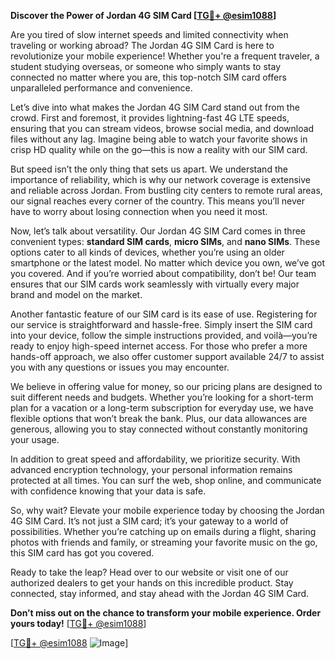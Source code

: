 **Discover the Power of Jordan 4G SIM Card [[TG💪+ @esim1088](https://t.me/s/esim1088)]**

Are you tired of slow internet speeds and limited connectivity when traveling or working abroad? The Jordan 4G SIM Card is here to revolutionize your mobile experience! Whether you're a frequent traveler, a student studying overseas, or someone who simply wants to stay connected no matter where you are, this top-notch SIM card offers unparalleled performance and convenience.

Let’s dive into what makes the Jordan 4G SIM Card stand out from the crowd. First and foremost, it provides lightning-fast 4G LTE speeds, ensuring that you can stream videos, browse social media, and download files without any lag. Imagine being able to watch your favorite shows in crisp HD quality while on the go—this is now a reality with our SIM card. 

But speed isn’t the only thing that sets us apart. We understand the importance of reliability, which is why our network coverage is extensive and reliable across Jordan. From bustling city centers to remote rural areas, our signal reaches every corner of the country. This means you’ll never have to worry about losing connection when you need it most.

Now, let’s talk about versatility. Our Jordan 4G SIM Card comes in three convenient types: **standard SIM cards**, **micro SIMs**, and **nano SIMs**. These options cater to all kinds of devices, whether you’re using an older smartphone or the latest model. No matter which device you own, we’ve got you covered. And if you’re worried about compatibility, don’t be! Our team ensures that our SIM cards work seamlessly with virtually every major brand and model on the market.

Another fantastic feature of our SIM card is its ease of use. Registering for our service is straightforward and hassle-free. Simply insert the SIM card into your device, follow the simple instructions provided, and voilà—you’re ready to enjoy high-speed internet access. For those who prefer a more hands-off approach, we also offer customer support available 24/7 to assist you with any questions or issues you may encounter.

We believe in offering value for money, so our pricing plans are designed to suit different needs and budgets. Whether you’re looking for a short-term plan for a vacation or a long-term subscription for everyday use, we have flexible options that won’t break the bank. Plus, our data allowances are generous, allowing you to stay connected without constantly monitoring your usage.

In addition to great speed and affordability, we prioritize security. With advanced encryption technology, your personal information remains protected at all times. You can surf the web, shop online, and communicate with confidence knowing that your data is safe.

So, why wait? Elevate your mobile experience today by choosing the Jordan 4G SIM Card. It’s not just a SIM card; it’s your gateway to a world of possibilities. Whether you’re catching up on emails during a flight, sharing photos with friends and family, or streaming your favorite music on the go, this SIM card has got you covered.

Ready to take the leap? Head over to our website or visit one of our authorized dealers to get your hands on this incredible product. Stay connected, stay informed, and stay ahead with the Jordan 4G SIM Card. 

**Don’t miss out on the chance to transform your mobile experience. Order yours today!** [[TG💪+ @esim1088](https://t.me/s/esim1088)]

[[TG💪+ @esim1088](https://t.me/s/esim1088) ![Image](https://i.postimg.cc/Y0z9fWf4/image.png)]